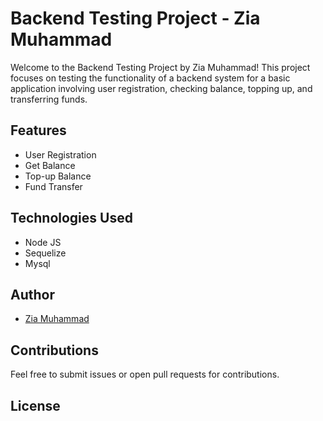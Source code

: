# Backend Testing Project - Zia Muhammad

Welcome to the Backend Testing Project by Zia Muhammad! This project focuses on testing the functionality of a backend system for a basic application involving user registration, checking balance, topping up, and transferring funds.

## Features

- User Registration
- Get Balance
- Top-up Balance
- Fund Transfer

## Technologies Used

- Node JS
- Sequelize
- Mysql

## Author

- [Zia Muhammad](https://github.com/zia123123)

## Contributions

Feel free to submit issues or open pull requests for contributions.

## License

[//]: # (Add your project license here.)
